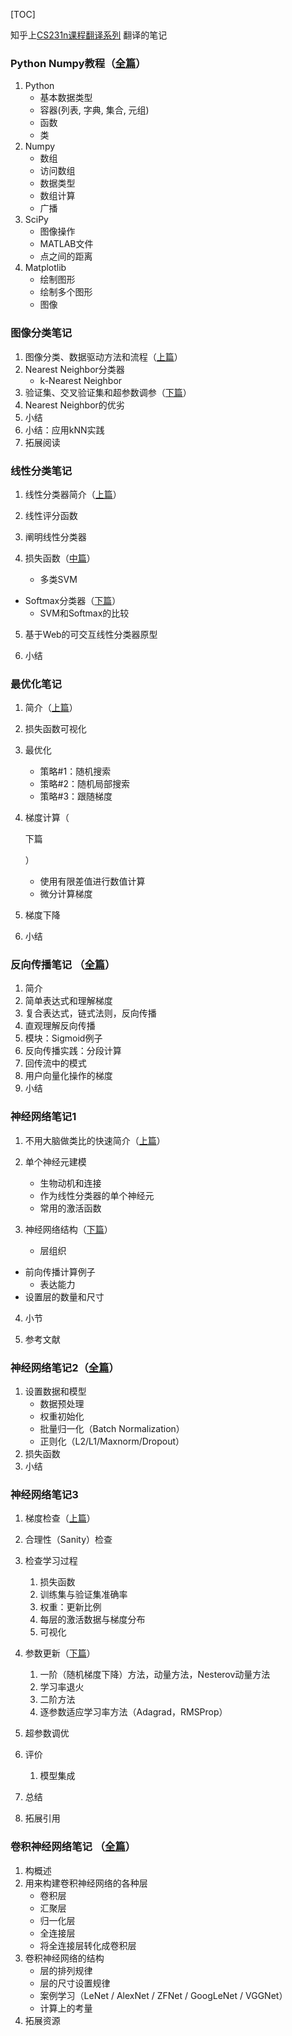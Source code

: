 [TOC]

知乎上[CS231n课程翻译系列](https://zhuanlan.zhihu.com/p/22339097) 翻译的笔记

### Python Numpy教程（[全篇](https://zhuanlan.zhihu.com/p/20878530?refer=intelligentunit)）

1. Python
   - 基本数据类型
   - 容器(列表, 字典, 集合, 元组)
   - 函数
   - 类
2. Numpy
   - 数组
   - 访问数组
   - 数据类型
   - 数组计算
   - 广播
3. SciPy
   - 图像操作
   - MATLAB文件
   - 点之间的距离
4. Matplotlib
   - 绘制图形
   - 绘制多个图形
   - 图像

### 图像分类笔记

1. 图像分类、数据驱动方法和流程（[上篇](https://zhuanlan.zhihu.com/p/20894041?refer=intelligentunit)）
2. Nearest Neighbor分类器
   - k-Nearest Neighbor
3. 验证集、交叉验证集和超参数调参（[下篇](https://zhuanlan.zhihu.com/p/20900216?refer=intelligentunit)）
4. Nearest Neighbor的优劣
5. 小结
6. 小结：应用kNN实践
7. 拓展阅读

### 线性分类笔记

1. 线性分类器简介（[上篇](https://zhuanlan.zhihu.com/p/20918580?refer=intelligentunit)）

2. 线性评分函数

3. 阐明线性分类器

4. 损失函数（[中篇](https://zhuanlan.zhihu.com/p/20945670)）

   - 多类SVM
- Softmax分类器（[下篇](https://zhuanlan.zhihu.com/p/21102293?refer=intelligentunit)）
   - SVM和Softmax的比较

5. 基于Web的可交互线性分类器原型

6. 小结

### 最优化笔记

1. 简介（[上篇](https://zhuanlan.zhihu.com/p/21360434?refer=intelligentunit)）

2. 损失函数可视化

3. 最优化

   - 策略#1：随机搜索
   - 策略#2：随机局部搜索
   - 策略#3：跟随梯度

4. 梯度计算（

   下篇

   ）

   - 使用有限差值进行数值计算
   - 微分计算梯度

5. 梯度下降

6. 小结

### 反向传播笔记 （[全篇](https://zhuanlan.zhihu.com/p/21407711?refer=intelligentunit)）

1. 简介
2. 简单表达式和理解梯度
3. 复合表达式，链式法则，反向传播
4. 直观理解反向传播
5. 模块：Sigmoid例子
6. 反向传播实践：分段计算
7. 回传流中的模式
8. 用户向量化操作的梯度
9. 小结

### 神经网络笔记1

1. 不用大脑做类比的快速简介（[上篇](https://zhuanlan.zhihu.com/p/21462488?refer=intelligentunit)）

2. 单个神经元建模

   - 生物动机和连接
   - 作为线性分类器的单个神经元
   - 常用的激活函数

3. 神经网络结构（[下篇](https://zhuanlan.zhihu.com/p/21513367?refer=intelligentunit)）

   - 层组织
- 前向传播计算例子
   - 表达能力
- 设置层的数量和尺寸
  
4. 小节

5. 参考文献

### 神经网络笔记2（[全篇](https://zhuanlan.zhihu.com/p/21560667?refer=intelligentunit)）

1. 设置数据和模型
   - 数据预处理
   - 权重初始化
   - 批量归一化（Batch Normalization）
   - 正则化（L2/L1/Maxnorm/Dropout）
2. 损失函数
3. 小结

### 神经网络笔记3

1. 梯度检查（[上篇](https://zhuanlan.zhihu.com/p/21741716?refer=intelligentunit)）
2. 合理性（Sanity）检查
3. 检查学习过程

   1. 损失函数
   2. 训练集与验证集准确率
   3. 权重：更新比例
   4. 每层的激活数据与梯度分布
   5. 可视化
4. 参数更新（[下篇](https://zhuanlan.zhihu.com/p/21798784?refer=intelligentunit)）

   1. 一阶（随机梯度下降）方法，动量方法，Nesterov动量方法
   2. 学习率退火
   3. 二阶方法
   4. 逐参数适应学习率方法（Adagrad，RMSProp）
5. 超参数调优
6. 评价
   1. 模型集成
7. 总结
8. 拓展引用

### 卷积神经网络笔记 （[全篇](https://zhuanlan.zhihu.com/p/22038289?refer=intelligentunit)）

1. 构概述
2. 用来构建卷积神经网络的各种层
   - 卷积层
   - 汇聚层
   - 归一化层
   - 全连接层
   - 将全连接层转化成卷积层
3. 卷积神经网络的结构
   - 层的排列规律
   - 层的尺寸设置规律
   - 案例学习（LeNet / AlexNet / ZFNet / GoogLeNet / VGGNet）
   - 计算上的考量
4. 拓展资源